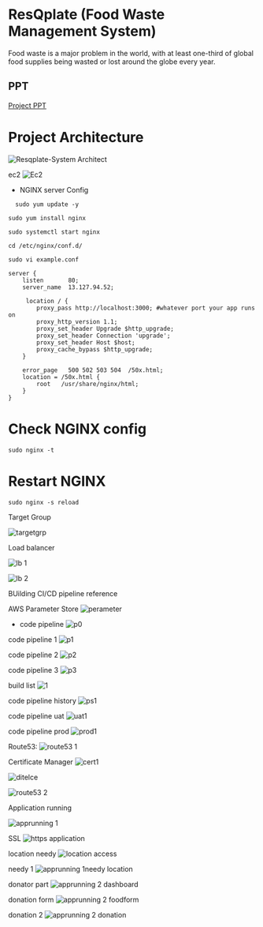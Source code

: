 # ResQplate (Food Waste Management System)

Food waste is a major problem in the world, with at least one-third of global food supplies being wasted or lost around the globe every year.

## PPT

[Project PPT](https://docs.google.com/presentation/d/11d5q84kI6K0PLBKdnCNFAVB9cXVPq0TqkiSCyG-IBe8/edit?usp=sharing)


# Project Architecture

![Resqplate-System Architect](https://github.com/darjidhruv26/ResQplate/assets/90086813/3a0eefb4-75fc-410f-89ee-7023d624715c)

ec2
![Ec2](https://github.com/darjidhruv26/ResQplate/assets/90086813/83ce01f6-9a8d-48bd-a948-c14b4edde581)

- NGINX server Config
```
  sudo yum update -y
```

```
sudo yum install nginx
```

```
sudo systemctl start nginx
```

```
cd /etc/nginx/conf.d/
```

```
sudo vi example.conf
```

```
server {
    listen       80;
    server_name  13.127.94.52;

     location / {
        proxy_pass http://localhost:3000; #whatever port your app runs on
        proxy_http_version 1.1;
        proxy_set_header Upgrade $http_upgrade;
        proxy_set_header Connection 'upgrade';
        proxy_set_header Host $host;
        proxy_cache_bypass $http_upgrade;
    }

    error_page   500 502 503 504  /50x.html;
    location = /50x.html {
        root   /usr/share/nginx/html;
    }
}
```
# Check NGINX config
`sudo nginx -t`

# Restart NGINX
`sudo nginx -s reload`

Target Group

![targetgrp](https://github.com/darjidhruv26/ResQplate/assets/90086813/b7dbebdc-e2ad-4b9a-8469-e60ba522210c)

Load balancer

![lb 1](https://github.com/darjidhruv26/ResQplate/assets/90086813/9516023d-db22-4209-a713-eb2248aa32a5)

![lb 2](https://github.com/darjidhruv26/ResQplate/assets/90086813/db96b28f-fbde-426f-8ee6-36e6fc8231f0)



BUilding CI/CD pipeline reference

AWS Parameter Store
![perameter](https://github.com/darjidhruv26/ResQplate/assets/90086813/2c700253-ab5c-4a6f-9b40-120444ff3273)

- code pipeline
![p0](https://github.com/darjidhruv26/ResQplate/assets/90086813/36edc15c-73a1-4537-b592-b3498f54db73)

code pipeline 1
![p1](https://github.com/darjidhruv26/ResQplate/assets/90086813/c7e71f7b-f792-4c5a-980d-f372f990878a)

code pipeline 2
![p2](https://github.com/darjidhruv26/ResQplate/assets/90086813/7068f8e2-6bd9-4719-bf0c-16bb234b0169)

code pipeline 3
![p3](https://github.com/darjidhruv26/ResQplate/assets/90086813/d1e92748-1ba4-4757-994f-8bf9b9b06307)

build list
![1](https://github.com/darjidhruv26/ResQplate/assets/90086813/33487ece-c9af-41fb-9dce-d1ae3c0e38b5)

code pipeline history
![ps1](https://github.com/darjidhruv26/ResQplate/assets/90086813/d0e3af3a-2594-43ef-8bd9-99f9138433f1)

code pipeline uat
![uat1](https://github.com/darjidhruv26/ResQplate/assets/90086813/d1fb9e1b-d4d1-499b-bee1-6cda5793cd0b)

code pipeline prod
![prod1](https://github.com/darjidhruv26/ResQplate/assets/90086813/e6f984f3-afe9-4bf3-8376-281166ec7099)


Route53:
![route53 1](https://github.com/darjidhruv26/ResQplate/assets/90086813/649f0a7f-25fb-459f-9a3d-7eac86bbbc02)

Certificate Manager
![cert1](https://github.com/darjidhruv26/ResQplate/assets/90086813/97dd2e67-2dde-460d-a406-f2770b85f201)

![ditelce](https://github.com/darjidhruv26/ResQplate/assets/90086813/f0610fc1-e143-4f4b-8418-cd6b931380ec)

![route53 2](https://github.com/darjidhruv26/ResQplate/assets/90086813/c367963f-d948-4f09-a9eb-4b7ccd9e51b4)

Application running

![apprunning 1](https://github.com/darjidhruv26/ResQplate/assets/90086813/f0890567-f7fe-4988-8dc1-9e20c7ef7e11)

SSL
![https application](https://github.com/darjidhruv26/ResQplate/assets/90086813/667be417-296d-4224-9996-cfae47bf795c)

location needy
![location access](https://github.com/darjidhruv26/ResQplate/assets/90086813/4eaeff9c-90a0-49c2-9d19-41742ae268c3)

needy 1
![apprunning 1needy location](https://github.com/darjidhruv26/ResQplate/assets/90086813/47195db4-1731-4e99-a888-114ea75c2b06)

donator part
![apprunning 2 dashboard](https://github.com/darjidhruv26/ResQplate/assets/90086813/c887f544-a25e-49fb-b01c-00af6a1b0d0c)

donation form
![apprunning 2 foodform](https://github.com/darjidhruv26/ResQplate/assets/90086813/c568a69a-b90b-45ad-937c-19cf552be121)

donation 2
![apprunning 2 donation](https://github.com/darjidhruv26/ResQplate/assets/90086813/c6262c3f-3901-469f-9fa7-8eaa5657bed2)
